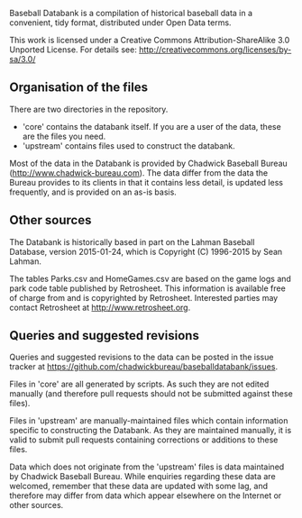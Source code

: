Baseball Databank is a compilation of historical baseball data in a
convenient, tidy format, distributed under Open Data terms.

This work is licensed under a Creative Commons Attribution-ShareAlike
3.0 Unported License.  For details see:
http://creativecommons.org/licenses/by-sa/3.0/

Organisation of the files
-------------------------

There are two directories in the repository.

* 'core' contains the databank itself.  If you are a user of the data, these are the
  files you need.
* 'upstream' contains files used to construct the databank.

Most of the data in the Databank is provided by Chadwick Baseball Bureau
(http://www.chadwick-bureau.com).  The data differ from the data the Bureau provides
to its clients in that it contains less detail, is updated less frequently, 
and is provided on an as-is basis.


Other sources
-------------

The Databank is historically based in part on the Lahman Baseball Database, 
version 2015-01-24, which is Copyright (C) 1996-2015 by Sean Lahman.

The tables Parks.csv and HomeGames.csv are based on the game logs
and park code table published by Retrosheet.
This information is available free of charge from and is copyrighted
by Retrosheet.  Interested parties may contact Retrosheet at 
http://www.retrosheet.org.


Queries and suggested revisions
-------------------------------

Queries and suggested revisions to the data can be posted in the issue tracker at
https://github.com/chadwickbureau/baseballdatabank/issues.

Files in 'core' are all generated by scripts.  As such they are not edited manually
(and therefore pull requests should not be submitted against these files).

Files in 'upstream' are manually-maintained files which contain information specific
to constructing the Databank.  As they are maintained manually, it is valid to submit
pull requests containing corrections or additions to these files.

Data which does not originate from the 'upstream' files is data maintained by
Chadwick Baseball Bureau.  While enquiries regarding these data are welcomed,
remember that these data are updated with some lag, and therefore may differ from
data which appear elsewhere on the Internet or other sources.
